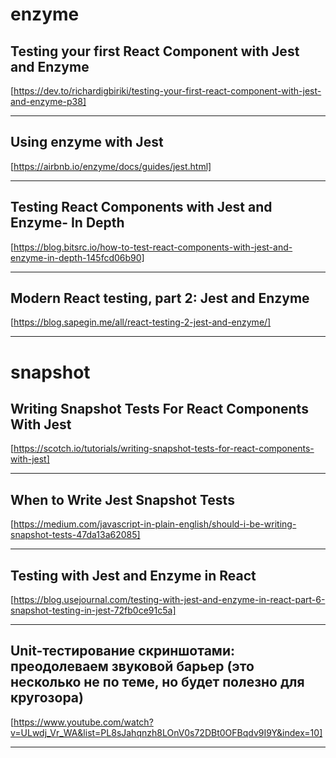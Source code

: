 # enzyme

## Testing your first React Component with Jest and Enzyme

[https://dev.to/richardigbiriki/testing-your-first-react-component-with-jest-and-enzyme-p38]

---

## Using enzyme with Jest

[https://airbnb.io/enzyme/docs/guides/jest.html]

---

## Testing React Components with Jest and Enzyme- In Depth

[https://blog.bitsrc.io/how-to-test-react-components-with-jest-and-enzyme-in-depth-145fcd06b90]

---

## Modern React testing, part 2: Jest and Enzyme

[https://blog.sapegin.me/all/react-testing-2-jest-and-enzyme/]

---

# snapshot

## Writing Snapshot Tests For React Components With Jest

[https://scotch.io/tutorials/writing-snapshot-tests-for-react-components-with-jest]

---

## When to Write Jest Snapshot Tests

[https://medium.com/javascript-in-plain-english/should-i-be-writing-snapshot-tests-47da13a62085]

---

## Testing with Jest and Enzyme in React

[https://blog.usejournal.com/testing-with-jest-and-enzyme-in-react-part-6-snapshot-testing-in-jest-72fb0ce91c5a]

---

## Unit-тестирование скриншотами: преодолеваем звуковой барьер (это несколько не по теме, но будет полезно для кругозора)

[https://www.youtube.com/watch?v=ULwdj_Vr_WA&list=PL8sJahqnzh8LOnV0s72DBt0OFBqdv9I9Y&index=10]

---
